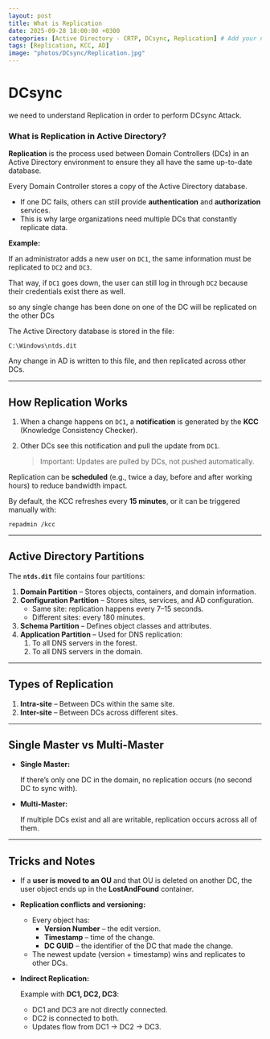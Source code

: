 ```yaml
---
layout: post
title: What is Replication
date: 2025-09-28 18:00:00 +0300
categories: [Active Directory - CRTP, DCsync, Replication] # Add your new categories here
tags: [Replication, KCC, AD]
image: "photos/DCsync/Replication.jpg"
---
```


# DCsync

we need to understand Replication in order to perform DCsync Attack.

### What is Replication in Active Directory?

**Replication** is the process used between Domain Controllers (DCs) in an Active Directory environment to ensure they all have the same up-to-date database.

Every Domain Controller stores a copy of the Active Directory database.

- If one DC fails, others can still provide **authentication** and **authorization** services.
- This is why large organizations need multiple DCs that constantly replicate data.

**Example:**

If an administrator adds a new user on `DC1`, the same information must be replicated to `DC2` and `DC3`.

That way, if `DC1` goes down, the user can still log in through `DC2` because their credentials exist there as well.

so  any single change has been done on one of the DC will be replicated on the other DCs

The Active Directory database is stored in the file:

```
C:\Windows\ntds.dit
```

Any change in AD is written to this file, and then replicated across other DCs.

---

## How Replication Works

1. When a change happens on `DC1`, a **notification** is generated by the **KCC** (Knowledge Consistency Checker).
2. Other DCs see this notification and pull the update from `DC1`.
    
    > Important: Updates are pulled by DCs, not pushed automatically.
    > 

Replication can be **scheduled** (e.g., twice a day, before and after working hours) to reduce bandwidth impact.

By default, the KCC refreshes every **15 minutes**, or it can be triggered manually with:

```
repadmin /kcc
```

---

## Active Directory Partitions

The **`ntds.dit`** file contains four partitions:

1. **Domain Partition** – Stores objects, containers, and domain information.
2. **Configuration Partition** – Stores sites, services, and AD configuration.
    - Same site: replication happens every 7–15 seconds.
    - Different sites: every 180 minutes.
3. **Schema Partition** – Defines object classes and attributes.
4. **Application Partition** – Used for DNS replication:
    1. To all DNS servers in the forest.
    2. To all DNS servers in the domain.

---

## Types of Replication

1. **Intra-site** – Between DCs within the same site.
2. **Inter-site** – Between DCs across different sites.

---

## Single Master vs Multi-Master

- **Single Master:**
    
    If there’s only one DC in the domain, no replication occurs (no second DC to sync with).
    
- **Multi-Master:**
    
    If multiple DCs exist and all are writable, replication occurs across all of them.
    

---

## Tricks and Notes

- If a **user is moved to an OU** and that OU is deleted on another DC, the user object ends up in the **LostAndFound** container.
- **Replication conflicts and versioning:**
    - Every object has:
        - **Version Number** – the edit version.
        - **Timestamp** – time of the change.
        - **DC GUID** – the identifier of the DC that made the change.
    - The newest update (version + timestamp) wins and replicates to other DCs.
- **Indirect Replication:**
    
    Example with **DC1, DC2, DC3**:
    
    - DC1 and DC3 are not directly connected.
    - DC2 is connected to both.
    - Updates flow from DC1 → DC2 → DC3.

